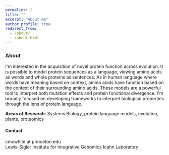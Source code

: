 ```yaml
---
permalink: /
title: ""
excerpt: "About me"
author_profile: true
redirect_from: 
  - /about/
  - /about.html
---
```



### About 

I'm interested in the acquisition of novel protein function across evolution. It is possible to model protein sequences as a language, viewing amino acids as words and whole proteins as sentences. As in human language where words have meaning based on context, amino acids have function based on the context of their surrounding amino acids. These models are a powerful tool to interpret both mutation effects and protein functional divergence. I'm broadly focused on developing frameworks to interpret biological properties through the lens of protein language. 

**Areas of Research**: Systems Biology, protein language models, evolution, plants, proteomics

#### Contact

cmcwhite at princeton.edu  
Lewis-Sigler Institute for Integrative Genomics
Icahn Laboratory

